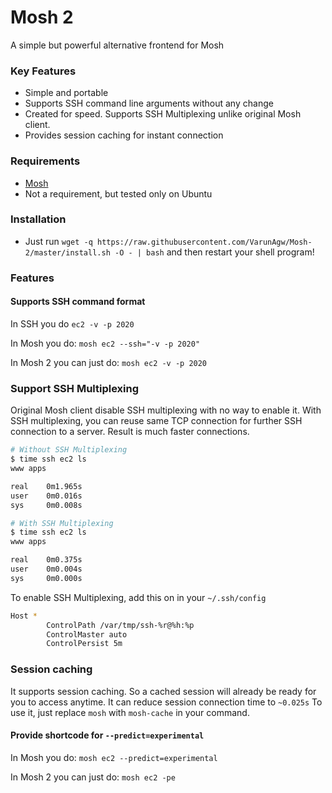# Mosh 2
A simple but powerful alternative frontend for Mosh

### Key Features
 - Simple and portable
 - Supports SSH command line arguments without any change
 - Created for speed. Supports SSH Multiplexing unlike original Mosh client.
 - Provides session caching for instant connection

### Requirements
- [Mosh](https://mosh.mit.edu/)
- Not a requirement, but tested only on Ubuntu

### Installation
- Just run `wget -q https://raw.githubusercontent.com/VarunAgw/Mosh-2/master/install.sh -O - | bash` and then restart your shell program!

### Features

#### Supports SSH command format
In SSH you do `ec2 -v -p 2020`

In Mosh you do: `mosh ec2 --ssh="-v -p 2020"`

In Mosh 2 you can just do: `mosh ec2 -v -p 2020`

### Support SSH Multiplexing
Original Mosh client disable SSH multiplexing with no way to enable it. With SSH multiplexing, you can reuse same TCP connection for further SSH connection to a server. Result is much faster connections.


    
```bash
# Without SSH Multiplexing
$ time ssh ec2 ls
www apps

real    0m1.965s
user    0m0.016s
sys     0m0.008s

# With SSH Multiplexing
$ time ssh ec2 ls
www apps

real    0m0.375s
user    0m0.004s
sys     0m0.000s
```

To enable SSH Multiplexing, add this on in your `~/.ssh/config`
```bash
Host *
        ControlPath /var/tmp/ssh-%r@%h:%p
        ControlMaster auto
        ControlPersist 5m
```



### Session caching
It supports session caching. So a cached session will already be ready for you to access anytime. It can reduce session connection time to `~0.025s`
To use it, just replace `mosh` with `mosh-cache` in your command.


#### Provide shortcode for `--predict=experimental`
In Mosh you do: `mosh ec2 --predict=experimental`

In Mosh 2 you can just do: `mosh ec2 -pe`
